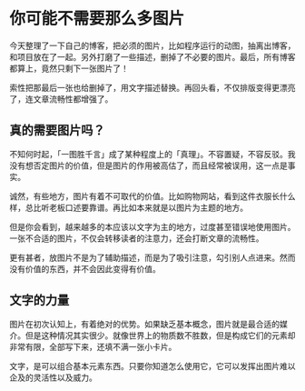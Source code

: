 # 你可能不需要那么多图片



今天整理了一下自己的博客，把必须的图片，比如程序运行的动图，抽离出博客，和项目放在了一起。另外打磨了一些描述，删掉了不必要的图片。最后，所有博客都算上，竟然只剩下一张图片了！

索性把那最后一张也给删掉了，用文字描述替换。再回头看，不仅排版变得更漂亮了，连文章流畅性都增强了。


## 真的需要图片吗？

不知何时起，「一图胜千言」成了某种程度上的「真理」。不容置疑，不容反驳。我没有想否定图片的价值，但是图片的作用被高估了，而且经常被误用，这一点是事实。

诚然，有些地方，图片有着不可取代的价值。比如购物网站，看到这件衣服长什么样，总比听老板口述要靠谱。再比如本来就是以图片为主题的地方。

但是你会看到，越来越多的本应该以文字为主的地方，过度甚至错误地使用图片。一张不合适的图片，不仅会转移读者的注意力，还会打断文章的流畅性。

更有甚者，放图片不是为了辅助描述，而是为了吸引注意，勾引别人点进来。然而没有价值的东西，并不会因此变得有价值。


## 文字的力量

图片在初次认知上，有着绝对的优势。如果缺乏基本概念，图片就是最合适的媒介。但是这种情况其实很少。就像世界上的物质数不胜数，但是构成它们的元素却非常有限，全部写下来，还填不满一张小卡片。

文字，是可以组合基本元素东西。只要你知道怎么使用它，它可以发挥出图片难以企及的灵活性以及威力。


